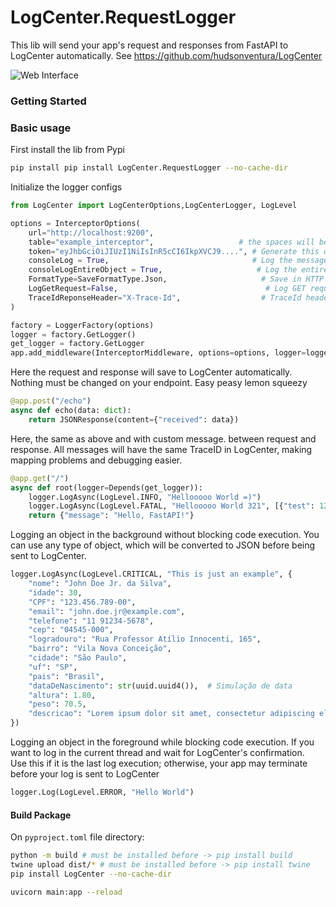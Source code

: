 # LogCenter.RequestLogger

This lib will send your app's request and responses from FastAPI to LogCenter automatically. See https://github.com/hudsonventura/LogCenter

![Web Interface](https://github.com/hudsonventura/LogCenter/blob/main/logo.png?raw=true)




### Getting Started


### Basic usage
First install the lib from Pypi
``` bash
pip install pip install LogCenter.RequestLogger --no-cache-dir
```


Initialize the logger configs
``` python
from LogCenter import LogCenterOptions,LogCenterLogger, LogLevel

options = InterceptorOptions(
    url="http://localhost:9200",
    table="example_interceptor",                   # the spaces will be converted to _ (underscore).
    token="eyJhbGciOiJIUzI1NiIsInR5cCI6IkpXVCJ9....", # Generate this on LogCenter inteface, on you profile photo.
    consoleLog = True,                                # Log the message on the console as a comon Console.WriteLine(). Default is true
    consoleLogEntireObject = True,                     # Log the entire objeti to the Console.WriteLine(). Default is false
    FormatType=SaveFormatType.Json,                     # Save in HTTP Text or JSON?
    LogGetRequest=False,                                 # Log GET requests?
    TraceIdReponseHeader="X-Trace-Id",                  # TraceId header name OPTIONAL. Default is X-Trace-Id
)

factory = LoggerFactory(options)
logger = factory.GetLogger()
get_logger = factory.GetLogger
app.add_middleware(InterceptorMiddleware, options=options, logger=logger)
```


Here the request and response will save to LogCenter automatically. Nothing must be changed on your endpoint. Easy peasy lemon squeezy
``` python
@app.post("/echo")
async def echo(data: dict):
    return JSONResponse(content={"received": data})
```


Here, the same as above and with custom message. between request and response. All messages will have the same TraceID in LogCenter, making mapping problems and debugging easier.
``` python
@app.get("/")
async def root(logger=Depends(get_logger)):
    logger.LogAsync(LogLevel.INFO, "Hellooooo World =)")
    logger.LogAsync(LogLevel.FATAL, "Hellooooo World 321", [{"test": 123}])
    return {"message": "Hello, FastAPI!"}
```


Logging an object in the background without blocking code execution. You can use any type of object, which will be converted to JSON before being sent to LogCenter.
``` python
logger.LogAsync(LogLevel.CRITICAL, "This is just an example", {
    "nome": "John Doe Jr. da Silva",
    "idade": 30,
    "CPF": "123.456.789-00",
    "email": "john.doe.jr@example.com",
    "telefone": "11 91234-5678",
    "cep": "04545-000",
    "logradouro": "Rua Professor Atílio Innocenti, 165",
    "bairro": "Vila Nova Conceição",
    "cidade": "São Paulo",
    "uf": "SP",
    "pais": "Brasil",
    "dataDeNascimento": str(uuid.uuid4()),  # Simulação de data
    "altura": 1.80,
    "peso": 70.5,
    "descricao": "Lorem ipsum dolor sit amet, consectetur adipiscing elit. Sed do eiusmod tempor incididunt ut labore et dolore magna aliqua. Ut enim ad minim veniam, quis nostrud exercitation ullamco laboris nisi ut aliquip ex ea commodo consequat"
})
```


Logging an object in the foreground while blocking code execution. If you want to log in the current thread and wait for LogCenter's confirmation.  
Use this if it is the last log execution; otherwise, your app may terminate before your log is sent to LogCenter
``` python
logger.Log(LogLevel.ERROR, "Hello World")
```






#### Build Package

On `pyproject.toml` file directory:
```bash
python -m build # must be installed before -> pip install build
twine upload dist/* # must be installed before -> pip install twine
pip install LogCenter --no-cache-dir

uvicorn main:app --reload
```